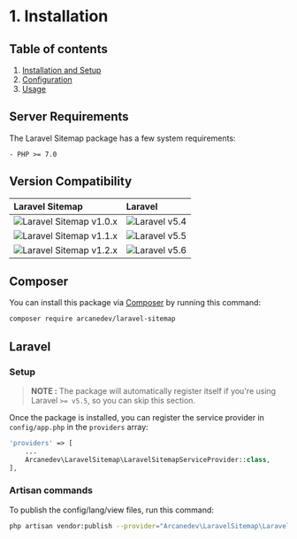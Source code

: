 # 1. Installation

## Table of contents

  1. [Installation and Setup](1-Installation-and-Setup.md)
  2. [Configuration](2-Configuration.md)
  3. [Usage](3-Usage.md)
  
## Server Requirements

The Laravel Sitemap package has a few system requirements:

    - PHP >= 7.0

## Version Compatibility

| Laravel Sitemap                                  | Laravel                      |
|:-------------------------------------------------|:-----------------------------|
| ![Laravel Sitemap v1.0.x][laravel_sitemap_1_0_x] | ![Laravel v5.4][laravel_5_4] |
| ![Laravel Sitemap v1.1.x][laravel_sitemap_1_1_x] | ![Laravel v5.5][laravel_5_5] |
| ![Laravel Sitemap v1.2.x][laravel_sitemap_1_2_x] | ![Laravel v5.6][laravel_5_6] |

[laravel_5_4]:  https://img.shields.io/badge/v5.4-supported-brightgreen.svg?style=flat-square "Laravel v5.4"
[laravel_5_5]:  https://img.shields.io/badge/v5.5-supported-brightgreen.svg?style=flat-square "Laravel v5.5"
[laravel_5_6]:  https://img.shields.io/badge/v5.6-supported-brightgreen.svg?style=flat-square "Laravel v5.5"

[laravel_sitemap_1_0_x]: https://img.shields.io/badge/version-1.0.*-blue.svg?style=flat-square "Laravel Sitemap v1.0.*"
[laravel_sitemap_1_1_x]: https://img.shields.io/badge/version-1.1.*-blue.svg?style=flat-square "Laravel Sitemap v1.1.*"
[laravel_sitemap_1_2_x]: https://img.shields.io/badge/version-1.2.*-blue.svg?style=flat-square "Laravel Sitemap v1.2.*"

## Composer

You can install this package via [Composer](http://getcomposer.org/) by running this command: 

```bash
composer require arcanedev/laravel-sitemap
```

## Laravel

### Setup

> **NOTE :** The package will automatically register itself if you're using Laravel `>= v5.5`, so you can skip this section.

Once the package is installed, you can register the service provider in `config/app.php` in the `providers` array:

```php
'providers' => [
    ...
    Arcanedev\LaravelSitemap\LaravelSitemapServiceProvider::class,
],
```

### Artisan commands

To publish the config/lang/view files, run this command:

```bash
php artisan vendor:publish --provider="Arcanedev\LaravelSitemap\LaravelSitemapServiceProvider"
```
